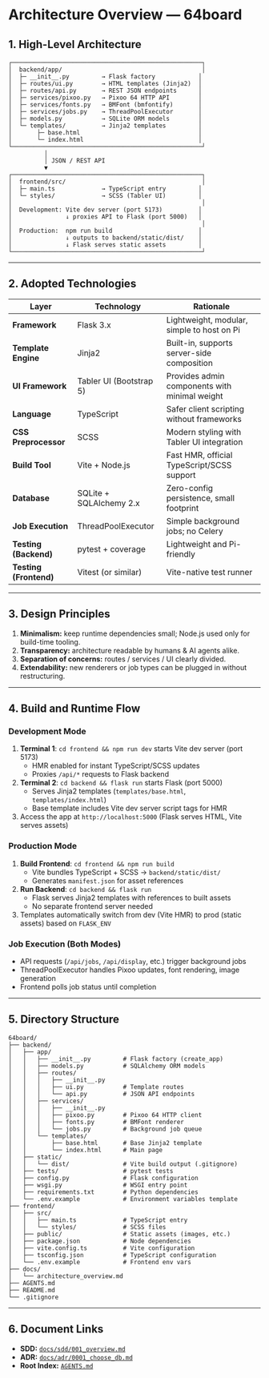 # Architecture Overview — 64board

## 1. High-Level Architecture

```
┌─────────────────────────────────────────────────────┐
│  backend/app/                                       │
│  ├─ __init__.py         → Flask factory            │
│  ├─ routes/ui.py        → HTML templates (Jinja2)  │
│  ├─ routes/api.py       → REST JSON endpoints      │
│  ├─ services/pixoo.py   → Pixoo 64 HTTP API        │
│  ├─ services/fonts.py   → BMFont (bmfontify)       │
│  ├─ services/jobs.py    → ThreadPoolExecutor       │
│  ├─ models.py           → SQLite ORM models        │
│  └─ templates/          → Jinja2 templates         │
│       ├─ base.html                                 │
│       └─ index.html                                │
└─────────────────────────────────────────────────────┘
          │
          │ JSON / REST API
          ▼
┌─────────────────────────────────────────────────────┐
│  frontend/src/                                      │
│  ├─ main.ts             → TypeScript entry         │
│  └─ styles/             → SCSS (Tabler UI)         │
│                                                     │
│  Development: Vite dev server (port 5173)          │
│               ↓ proxies API to Flask (port 5000)   │
│                                                     │
│  Production:  npm run build                        │
│               ↓ outputs to backend/static/dist/    │
│               ↓ Flask serves static assets         │
└─────────────────────────────────────────────────────┘
```

---

## 2. Adopted Technologies

| Layer | Technology | Rationale |
|-------|-------------|------------|
| **Framework** | Flask 3.x | Lightweight, modular, simple to host on Pi |
| **Template Engine** | Jinja2 | Built-in, supports server-side composition |
| **UI Framework** | Tabler UI (Bootstrap 5) | Provides admin components with minimal weight |
| **Language** | TypeScript | Safer client scripting without frameworks |
| **CSS Preprocessor** | SCSS | Modern styling with Tabler UI integration |
| **Build Tool** | Vite + Node.js | Fast HMR, official TypeScript/SCSS support |
| **Database** | SQLite + SQLAlchemy 2.x | Zero-config persistence, small footprint |
| **Job Execution** | ThreadPoolExecutor | Simple background jobs; no Celery |
| **Testing (Backend)** | pytest + coverage | Lightweight and Pi-friendly |
| **Testing (Frontend)** | Vitest (or similar) | Vite-native test runner |

---

## 3. Design Principles

1. **Minimalism:** keep runtime dependencies small; Node.js used only for build-time tooling.
2. **Transparency:** architecture readable by humans & AI agents alike.
3. **Separation of concerns:** routes / services / UI clearly divided.
4. **Extendability:** new renderers or job types can be plugged in without restructuring.

---

## 4. Build and Runtime Flow

### Development Mode
1. **Terminal 1**: `cd frontend && npm run dev` starts Vite dev server (port 5173)
   - HMR enabled for instant TypeScript/SCSS updates
   - Proxies `/api/*` requests to Flask backend
2. **Terminal 2**: `cd backend && flask run` starts Flask (port 5000)
   - Serves Jinja2 templates (`templates/base.html`, `templates/index.html`)
   - Base template includes Vite dev server script tags for HMR
3. Access the app at `http://localhost:5000` (Flask serves HTML, Vite serves assets)

### Production Mode
1. **Build Frontend**: `cd frontend && npm run build`
   - Vite bundles TypeScript + SCSS → `backend/static/dist/`
   - Generates `manifest.json` for asset references
2. **Run Backend**: `cd backend && flask run`
   - Flask serves Jinja2 templates with references to built assets
   - No separate frontend server needed
3. Templates automatically switch from dev (Vite HMR) to prod (static assets) based on `FLASK_ENV`

### Job Execution (Both Modes)
- API requests (`/api/jobs`, `/api/display`, etc.) trigger background jobs
- ThreadPoolExecutor handles Pixoo updates, font rendering, image generation
- Frontend polls job status until completion

---

## 5. Directory Structure

```
64board/
├── backend/
│   ├── app/
│   │   ├── __init__.py         # Flask factory (create_app)
│   │   ├── models.py           # SQLAlchemy ORM models
│   │   ├── routes/
│   │   │   ├── __init__.py
│   │   │   ├── ui.py           # Template routes
│   │   │   └── api.py          # JSON API endpoints
│   │   ├── services/
│   │   │   ├── __init__.py
│   │   │   ├── pixoo.py        # Pixoo 64 HTTP client
│   │   │   ├── fonts.py        # BMFont renderer
│   │   │   └── jobs.py         # Background job queue
│   │   └── templates/
│   │       ├── base.html       # Base Jinja2 template
│   │       └── index.html      # Main page
│   ├── static/
│   │   └── dist/               # Vite build output (.gitignore)
│   ├── tests/                  # pytest tests
│   ├── config.py               # Flask configuration
│   ├── wsgi.py                 # WSGI entry point
│   ├── requirements.txt        # Python dependencies
│   └── .env.example            # Environment variables template
├── frontend/
│   ├── src/
│   │   ├── main.ts             # TypeScript entry
│   │   └── styles/             # SCSS files
│   ├── public/                 # Static assets (images, etc.)
│   ├── package.json            # Node dependencies
│   ├── vite.config.ts          # Vite configuration
│   ├── tsconfig.json           # TypeScript configuration
│   └── .env.example            # Frontend env vars
├── docs/
│   └── architecture_overview.md
├── AGENTS.md
├── README.md
└── .gitignore
```

---

## 6. Document Links
- **SDD:** [`docs/sdd/001_overview.md`](../sdd/001_overview.md)  
- **ADR:** [`docs/adr/0001_choose_db.md`](../adr/0001_choose_db.md)  
- **Root Index:** [`AGENTS.md`](../AGENTS.md)